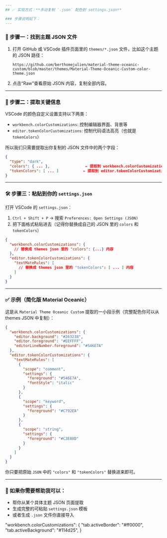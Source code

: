 ```yaml
---
## ✅ 实现方式：**手动复制 `.json` 配色到 settings.json**

### 步骤说明如下：
---
```


### 🔧 步骤一：找到主题 JSON 文件

1. 打开 GitHub 或 VSCode 插件页面里的 `themes/*.json` 文件，比如这个主题的 JSON 路径：

   ```
   https://github.com/berthomejulien/material-theme-oceanic-custom/blob/master/themes/Material-Theme-Oceanic-Custom-color-theme.json
   ```

2. 点击“Raw”查看原始 JSON 内容，复制全部内容。

---

### 📁 步骤二：提取关键信息

VSCode 的颜色自定义设置支持以下两类：

- `workbench.colorCustomizations`: 控制编辑器界面、背景等
- `editor.tokenColorCustomizations`: 控制代码语法高亮（也就是 `tokenColors`）

所以我们只需要提取出你复制的 JSON 文件中的两个字段：

```json
{
  "type": "dark",
  "colors": { ... },                ← 提取到 workbench.colorCustomizations
  "tokenColors": [ ... ]           ← 提取到 editor.tokenColorCustomizations
}
```

---

### 🛠 步骤三：粘贴到你的 `settings.json`

打开 VSCode 的 `settings.json`：

1. `Ctrl + Shift + P` → 搜索 `Preferences: Open Settings (JSON)`
2. 把下面格式粘贴进去（记得你替换成自己的 JSON 里的 `colors` 和 `tokenColors`）

```json
{
  "workbench.colorCustomizations": {
    // 替换成 themes json 里的 "colors": {...} 内容
  },
  "editor.tokenColorCustomizations": {
    "textMateRules": [
      // 替换成 themes json 里的 "tokenColors": [ ... ] 内容
    ]
  }
}
```

---

### ✅ 示例（简化版 Material Oceanic）

这是从 `Material Theme Oceanic Custom` 提取的一小段示例（完整配色你可以从 themes JSON 中复制）：

```json
{
  "workbench.colorCustomizations": {
    "editor.background": "#263238",
    "editor.foreground": "#EEFFFF",
    "editorLineNumber.foreground": "#546E7A"
  },
  "editor.tokenColorCustomizations": {
    "textMateRules": [
      {
        "scope": "comment",
        "settings": {
          "foreground": "#546E7A",
          "fontStyle": "italic"
        }
      },
      {
        "scope": "keyword",
        "settings": {
          "foreground": "#C792EA"
        }
      },
      {
        "scope": "string",
        "settings": {
          "foreground": "#C3E88D"
        }
      }
    ]
  }
}
```

你只要把原始 `JSON` 中的 `"colors"` 和 `"tokenColors"` 替换进来即可。

---

### 🎁 如果你需要帮助我可以：

- 帮你从某个具体主题 JSON 页面提取
- 生成完整的可粘贴 `settings.json` 模板
- 或者生成 `.json` 文件你直接导入

"workbench.colorCustomizations": {
"tab.activeBorder": "#ff0000",
"tab.activeBackground": "#114d25",
}
